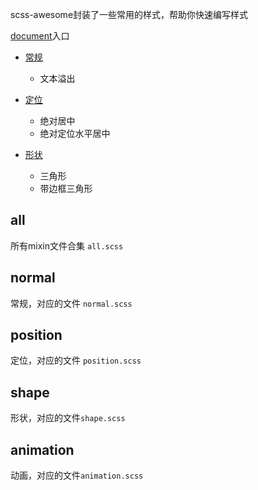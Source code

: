 scss-awesome封装了一些常用的样式，帮助你快速编写样式

[document](https://kelen.github.io/scss-awesome/#/)入口


- [常规](#normal)
    - 文本溢出

- [定位](#position)
    - 绝对居中
    - 绝对定位水平居中
    
- [形状](#shape)
    - 三角形
    - 带边框三角形
    
## all
所有mixin文件合集 `all.scss`
    
## normal
常规，对应的文件 `normal.scss`

## position
定位，对应的文件 `position.scss`

## shape
形状，对应的文件`shape.scss`

## animation
动画，对应的文件`animation.scss`